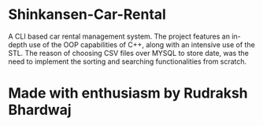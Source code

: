 # Shinkansen-Car-Rental
A CLI based car rental management system.
The project features an in-depth use of the OOP capabilities of C++, along with an intensive use of the STL.
The reason of choosing CSV files over MYSQL to store date, was the need to implement the sorting and searching functionalities from scratch.
# Made with enthusiasm by Rudraksh Bhardwaj
